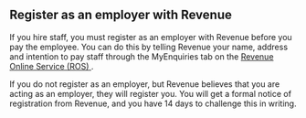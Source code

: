 ##  Register as an employer with Revenue

If you hire staff, you must register as an employer with Revenue before you
pay the employee. You can do this by telling Revenue your name, address and
intention to pay staff through the MyEnquiries tab on the [ Revenue Online
Service (ROS) ](https://www.ros.ie/) .

If you do not register as an employer, but Revenue believes that you are
acting as an employer, they will register you. You will get a formal notice of
registration from Revenue, and you have 14 days to challenge this in writing.
